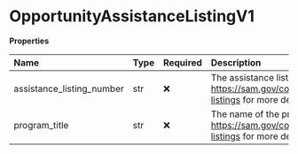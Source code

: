 # OpportunityAssistanceListingV1

**Properties**

| Name                      | Type | Required | Description                                                                                    |
| :------------------------ | :--- | :------- | :--------------------------------------------------------------------------------------------- |
| assistance_listing_number | str  | ❌       | The assistance listing number, see https://sam.gov/content/assistance-listings for more detail |
| program_title             | str  | ❌       | The name of the program, see https://sam.gov/content/assistance-listings for more detail       |

<!-- This file was generated by liblab | https://liblab.com/ -->
